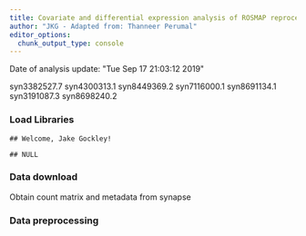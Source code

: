 ```yaml
---
title: Covariate and differential expression analysis of ROSMAP reprocessed counts Using Diagnosis as a covariate for TWAS
author: "JKG - Adapted from: Thanneer Perumal"
editor_options:
  chunk_output_type: console
---
```

Date of analysis update: "Tue Sep 17 21:03:12 2019"

syn3382527.7
syn4300313.1
syn8449369.2
syn7116000.1
syn8691134.1
syn3191087.3
syn8698240.2


### Load Libraries




```
## Welcome, Jake Gockley!
```

```
## NULL
```

### Data download
Obtain count matrix and metadata from synapse


### Data preprocessing

















































